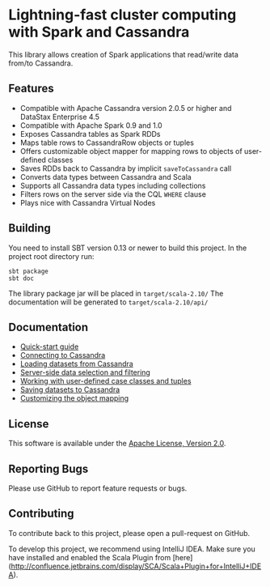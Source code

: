 # Lightning-fast cluster computing with Spark and Cassandra

This library allows creation of Spark applications that read/write data from/to Cassandra.

## Features

 - Compatible with Apache Cassandra version 2.0.5 or higher and DataStax Enterprise 4.5
 - Compatible with Apache Spark 0.9 and 1.0
 - Exposes Cassandra tables as Spark RDDs 
 - Maps table rows to CassandraRow objects or tuples
 - Offers customizable object mapper for mapping rows to objects of user-defined classes
 - Saves RDDs back to Cassandra by implicit `saveToCassandra` call
 - Converts data types between Cassandra and Scala
 - Supports all Cassandra data types including collections
 - Filters rows on the server side via the CQL `WHERE` clause 
 - Plays nice with Cassandra Virtual Nodes    

## Building
You need to install SBT version 0.13 or newer to build this project.
In the project root directory run:

    sbt package
    sbt doc
    
The library package jar will be placed in `target/scala-2.10/`
The documentation will be generated to `target/scala-2.10/api/`    
     
## Documentation

  - [Quick-start guide](doc/0_quick_start.md)
  - [Connecting to Cassandra](doc/1_connecting.md)
  - [Loading datasets from Cassandra](doc/2_loading.md)
  - [Server-side data selection and filtering](doc/3_selection.md)   
  - [Working with user-defined case classes and tuples](doc/4_mapper.md)
  - [Saving datasets to Cassandra](doc/5_saving.md)
  - [Customizing the object mapping](doc/6_advanced_mapper.md)
    
## License
This software is available under the [Apache License, Version 2.0](LICENSE).    

## Reporting Bugs
Please use GitHub to report feature requests or bugs.  

## Contributing
To contribute back to this project, please open a pull-request on GitHub.   

To develop this project, we recommend using IntelliJ IDEA. 
Make sure you have installed and enabled the Scala Plugin 
from [here] (http://confluence.jetbrains.com/display/SCA/Scala+Plugin+for+IntelliJ+IDEA).
   